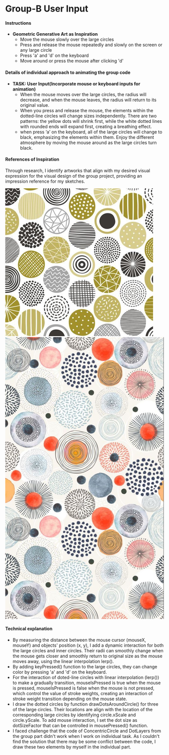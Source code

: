 # Group-B User Input
#### Instructions
- __Geometric Generative Art as Inspiration__
  - Move the mouse slowly over the large circles
  - Press and release the mouse repeatedly and slowly on the screen or any large circle
  - Press 'a' and 'd' on the keyboard
  - Move around or press the mouse after clicking 'd'

#### Details of individual approach to animating the group code
- __TASK: User Input(Incorporate mouse or keyboard inputs for animation)__
  - When the mouse moves over the large circles, the radius will decrease, and when the mouse leaves, the radius will return to its original value.
  - When you press and release the mouse, the elements within the dotted-line circles will change sizes independently. There are two patterns: the yellow dots will shrink first, while the white dotted lines with rounded ends will expand first, creating a breathing effect.
  - when press ‘a’ on the keyboard, all of the large circles will change to black, emphasizing the elements within them. Enjoy the different atmosphere by moving the mouse around as the large circles turn black.
#### References of Inspiration
Through research, I identify artworks that align with my desired visual expression for the visual design of the group project, providing an impression reference for my sketches.


![alt text](Inspiration%201.jpg)
![alt text](Inspiration%202.jpg)
#### Technical explanation
  - By measuring the distance between the mouse cursor (mouseX, mouseY) and objects' position (x, y), I add a dynamic interaction for both the large circles and inner circles. Their radii can smoothly change when the mouse gets closer and smoothly return to original size as the mouse moves away, using the linear interpolation lerp(). 
  - By adding keyPressed() function to the large circles, they can change color by pressing 'a' and 'd' on the keyboard.
  - For the interaction of doted-line circles with linear interpolation (lerp()) to make a gradually transition, mouseIsPressed is true when the mouse is pressed, mouseIsPressed is false when the mouse is not pressed, which control the value of stroke weights, creating an interaction of stroke weight transition depending on the mouse state.
  - I draw the dotted circles by function drawDotsAroundCircle() for three of the large circles. Their locations are align with the location of the corresponding large circles by identifying circle.xScale and circle.yScale. To add mouse interaction, I set the dot size as dotSizeFactor that can be controlled in mousePressed() function.
  - I faced challenge that the code of ConcentricCircle and DotLayers from the group part didn't work when I work on individual task. As I couldn't find the solution that there may be some conflict between the code, I draw these two elements by myself in the individual part.